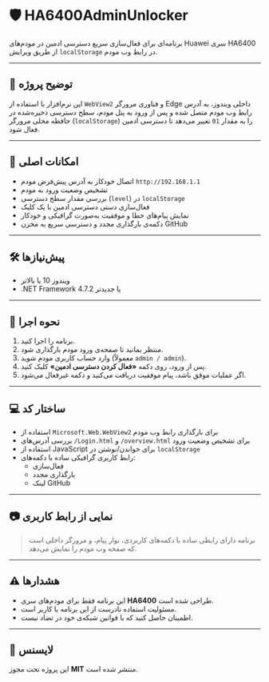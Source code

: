 ﻿# 🛡️ HA6400AdminUnlocker

برنامه‌ای برای فعال‌سازی سریع دسترسی ادمین در مودم‌های Huawei سری HA6400 از طریق ویرایش `localStorage` در رابط وب مودم.

---

## 📌 توضیح پروژه

این نرم‌افزار با استفاده از `WebView2` و فناوری مرورگر Edge داخلی ویندوز، به آدرس رابط وب مودم متصل شده و پس از ورود به پنل مودم، سطح دسترسی ذخیره‌شده در حافظه محلی مرورگر (`localStorage`) را به مقدار `01` تغییر می‌دهد تا دسترسی ادمین فعال شود.

---

## 🎯 امکانات اصلی

- اتصال خودکار به آدرس پیش‌فرض مودم `http://192.168.1.1`
- تشخیص وضعیت ورود به مودم
- بررسی مقدار سطح دسترسی (`level`) در `localStorage`
- فعال‌سازی دستی دسترسی ادمین با یک کلیک
- نمایش پیام‌های خطا و موفقیت به‌صورت گرافیکی و خودکار
- دکمه‌ی بارگذاری مجدد و دسترسی سریع به مخزن GitHub

---

## 🛠️ پیش‌نیازها

- ویندوز 10 یا بالاتر
- .NET Framework 4.7.2 یا جدیدتر

---

## 🚀 نحوه اجرا

1. برنامه را اجرا کنید.
2. منتظر بمانید تا صفحه‌ی ورود مودم بارگذاری شود.
3. وارد حساب کاربری مودم شوید (معمولاً `admin / admin`).
4. پس از ورود، روی دکمه **«فعال کردن دسترسی ادمین»** کلیک کنید.
5. اگر عملیات موفق باشد، پیام موفقیت دریافت می‌کنید و دکمه غیرفعال می‌شود.

---

## 💻 ساختار کد

- استفاده از `Microsoft.Web.WebView2` برای بارگذاری رابط وب مودم
- بررسی آدرس‌های `/Login.html` و `/overview.html` برای تشخیص وضعیت ورود
- استفاده از JavaScript برای خواندن/نوشتن در `localStorage`
- رابط کاربری گرافیکی ساده با دکمه‌های:
  - فعال‌سازی
  - بارگذاری مجدد
  - لینک GitHub

---

## 📷 نمایی از رابط کاربری

> برنامه دارای رابطی ساده با دکمه‌های کاربردی، نوار پیام، و مرورگر داخلی است که صفحه وب مودم را نمایش می‌دهد.

---

## ⚠️ هشدارها

- این برنامه فقط برای مودم‌های سری **HA6400** طراحی شده است.
- مسئولیت استفاده نادرست از این برنامه با کاربر است.
- اطمینان حاصل کنید که با قوانین شبکه‌ی خود در تضاد نیست.

---

## 📄 لایسنس

این پروژه تحت مجوز **MIT** منتشر شده است.
